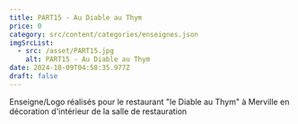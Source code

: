 ```yaml
---
title: PART15 - Au Diable au Thym
price: 0
category: src/content/categories/enseignes.json
imgSrcList:
  - src: /asset/PART15.jpg
    alt: PART15 - Au Diable au Thym
date: 2024-10-09T04:58:35.977Z
draft: false
---
```


Enseigne/Logo réalisés pour le restaurant "le Diable au Thym" à Merville en décoration d'intérieur de la salle de restauration
